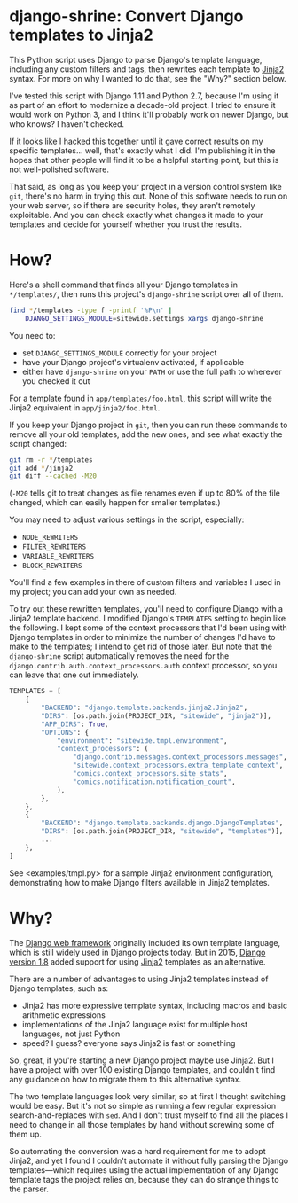# django-shrine: Convert Django templates to Jinja2

This Python script uses Django to parse Django's template language,
including any custom filters and tags, then rewrites each template to
[Jinja2][] syntax. For more on why I wanted to do that, see the "Why?"
section below.

I've tested this script with Django 1.11 and Python 2.7, because I'm
using it as part of an effort to modernize a decade-old project. I tried
to ensure it would work on Python 3, and I think it'll probably work on
newer Django, but who knows? I haven't checked.

If it looks like I hacked this together until it gave correct results on
my specific templates... well, that's exactly what I did. I'm publishing
it in the hopes that other people will find it to be a helpful starting
point, but this is not well-polished software.

That said, as long as you keep your project in a version control system
like `git`, there's no harm in trying this out. None of this software
needs to run on your web server, so if there are security holes, they
aren't remotely exploitable. And you can check exactly what changes it
made to your templates and decide for yourself whether you trust the
results.

# How?

Here's a shell command that finds all your Django templates in
`*/templates/`, then runs this project's `django-shrine` script over all
of them.

```sh
find */templates -type f -printf '%P\n' |
    DJANGO_SETTINGS_MODULE=sitewide.settings xargs django-shrine
```

You need to:

- set `DJANGO_SETTINGS_MODULE` correctly for your project
- have your Django project's virtualenv activated, if applicable
- either have `django-shrine` on your `PATH` or use the full path to
  wherever you checked it out

For a template found in `app/templates/foo.html`, this script will write
the Jinja2 equivalent in `app/jinja2/foo.html`.

If you keep your Django project in `git`, then you can run these
commands to remove all your old templates, add the new ones, and see
what exactly the script changed:

```sh
git rm -r */templates
git add */jinja2
git diff --cached -M20
```

(`-M20` tells git to treat changes as file renames even if up to 80% of
the file changed, which can easily happen for smaller templates.)

You may need to adjust various settings in the script, especially:

- `NODE_REWRITERS`
- `FILTER_REWRITERS`
- `VARIABLE_REWRITERS`
- `BLOCK_REWRITERS`

You'll find a few examples in there of custom filters and variables I
used in my project; you can add your own as needed.

To try out these rewritten templates, you'll need to configure Django
with a Jinja2 template backend. I modified Django's `TEMPLATES` setting
to begin like the following. I kept some of the context processors that
I'd been using with Django templates in order to minimize the number of
changes I'd have to make to the templates; I intend to get rid of those
later. But note that the `django-shrine` script automatically removes
the need for the `django.contrib.auth.context_processors.auth` context
processor, so you can leave that one out immediately.

```python
TEMPLATES = [
    {
        "BACKEND": "django.template.backends.jinja2.Jinja2",
        "DIRS": [os.path.join(PROJECT_DIR, "sitewide", "jinja2")],
        "APP_DIRS": True,
        "OPTIONS": {
            "environment": "sitewide.tmpl.environment",
            "context_processors": (
                "django.contrib.messages.context_processors.messages",
                "sitewide.context_processors.extra_template_context",
                "comics.context_processors.site_stats",
                "comics.notification.notification_count",
            ),
        },
    },
    {
        "BACKEND": "django.template.backends.django.DjangoTemplates",
        "DIRS": [os.path.join(PROJECT_DIR, "sitewide", "templates")],
        ...
    },
]
```

See <examples/tmpl.py> for a sample Jinja2 environment configuration,
demonstrating how to make Django filters available in Jinja2 templates.

# Why?

The [Django web framework][] originally included its own template
language, which is still widely used in Django projects today. But in
2015, [Django version 1.8][] added support for using [Jinja2][]
templates as an alternative.

[Django web framework]: https://www.djangoproject.com/
[Django version 1.8]: https://docs.djangoproject.com/en/4.1/releases/1.8/#multiple-template-engines
[Jinja2]: https://jinja.palletsprojects.com/

There are a number of advantages to using Jinja2 templates instead of
Django templates, such as:

- Jinja2 has more expressive template syntax, including macros and basic
  arithmetic expressions
- implementations of the Jinja2 language exist for multiple host
  languages, not just Python
- speed? I guess? everyone says Jinja2 is fast or something

So, great, if you're starting a new Django project maybe use Jinja2. But
I have a project with over 100 existing Django templates, and couldn't
find any guidance on how to migrate them to this alternative syntax.

The two template languages look very similar, so at first I thought
switching would be easy. But it's not so simple as running a few regular
expression search-and-replaces with `sed`. And I don't trust myself to
find all the places I need to change in all those templates by hand
without screwing some of them up.

So automating the conversion was a hard requirement for me to adopt
Jinja2, and yet I found I couldn't automate it without fully parsing the
Django templates&mdash;which requires using the actual implementation of
any Django template tags the project relies on, because they can do
strange things to the parser.
